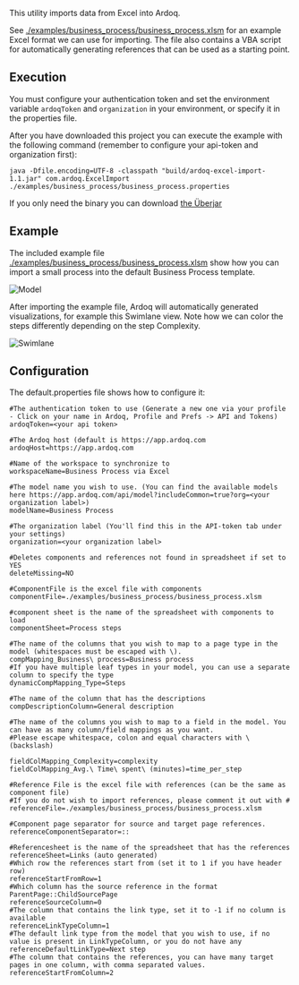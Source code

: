 This utility imports data from Excel into Ardoq.

See [./examples/business_process/business_process.xlsm](./examples/business_process/business_process.xlsm?raw=true) for an example Excel format we can use for importing.
The file also contains a VBA script for automatically generating references that can be used as a starting point.

## Execution
You must configure your authentication token and set the environment variable `ardoqToken` and `organization` in your environment, or specify it in the properties file.

After you have downloaded this project you can execute the example with the following command (remember to configure your api-token and organization first):

```java -Dfile.encoding=UTF-8 -classpath "build/ardoq-excel-import-1.1.jar" com.ardoq.ExcelImport ./examples/business_process/business_process.properties```

If you only need the binary you can download [the Überjar](./build/ardoq-excel-import-1.1.jar?raw=true) 

## Example

The included example file [./examples/business_process/business_process.xlsm](./examples/business_process/business_process.xlsm?raw=true) show how you can import a small process into the default Business Process template.

![Model](examples/business_process/img/Model.png)

After importing the example file, Ardoq will automatically generated visualizations, for example this Swimlane view. Note how we can color the steps differently depending on the step Complexity.

![Swimlane](examples/business_process/img/Swimlane.png)

## Configuration

The default.properties file shows how to configure it:
```=ini
#The authentication token to use (Generate a new one via your profile - Click on your name in Ardoq, Profile and Prefs -> API and Tokens)
ardoqToken=<your api token>

#The Ardoq host (default is https://app.ardoq.com
ardoqHost=https://app.ardoq.com

#Name of the workspace to synchronize to
workspaceName=Business Process via Excel

#The model name you wish to use. (You can find the available models here https://app.ardoq.com/api/model?includeCommon=true?org=<your organization label>)
modelName=Business Process

#The organization label (You'll find this in the API-token tab under your settings)
organization=<your organization label>

#Deletes components and references not found in spreadsheet if set to YES
deleteMissing=NO

#ComponentFile is the excel file with components
componentFile=./examples/business_process/business_process.xlsm

#component sheet is the name of the spreadsheet with components to load
componentSheet=Process steps

#The name of the columns that you wish to map to a page type in the model (whitespaces must be escaped with \).
compMapping_Business\ process=Business process
#If you have multiple leaf types in your model, you can use a separate column to specify the type
dynamicCompMapping_Type=Steps

#The name of the column that has the descriptions
compDescriptionColumn=General description

#The name of the columns you wish to map to a field in the model. You can have as many column/field mappings as you want.
#Please escape whitespace, colon and equal characters with \ (backslash)

fieldColMapping_Complexity=complexity
fieldColMapping_Avg.\ Time\ spent\ (minutes)=time_per_step

#Reference File is the excel file with references (can be the same as component file)
#If you do not wish to import references, please comment it out with #
referenceFile=./examples/business_process/business_process.xlsm

#Component page separator for source and target page references.
referenceComponentSeparator=::

#Referencesheet is the name of the spreadsheet that has the references
referenceSheet=Links (auto generated)
#Which row the references start from (set it to 1 if you have header row)
referenceStartFromRow=1
#Which column has the source reference in the format ParentPage::ChildSourcePage
referenceSourceColumn=0
#The column that contains the link type, set it to -1 if no column is available
referenceLinkTypeColumn=1
#The default link type from the model that you wish to use, if no value is present in LinkTypeColumn, or you do not have any
referenceDefaultLinkType=Next step
#The column that contains the references, you can have many target pages in one column, with comma separated values.
referenceStartFromColumn=2
```
